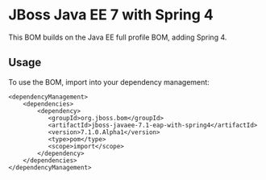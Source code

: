 JBoss Java EE 7 with Spring 4
===============================

This BOM builds on the Java EE full profile BOM, adding Spring 4.
  
Usage
-----

To use the BOM, import into your dependency management:

    <dependencyManagement>
        <dependencies>
            <dependency>
               <groupId>org.jboss.bom</groupId>
               <artifactId>jboss-javaee-7.1-eap-with-spring4</artifactId>
               <version>7.1.0.Alpha1</version>
               <type>pom</type>
               <scope>import</scope>
            </dependency>
        </dependencies>
    </dependencyManagement>
